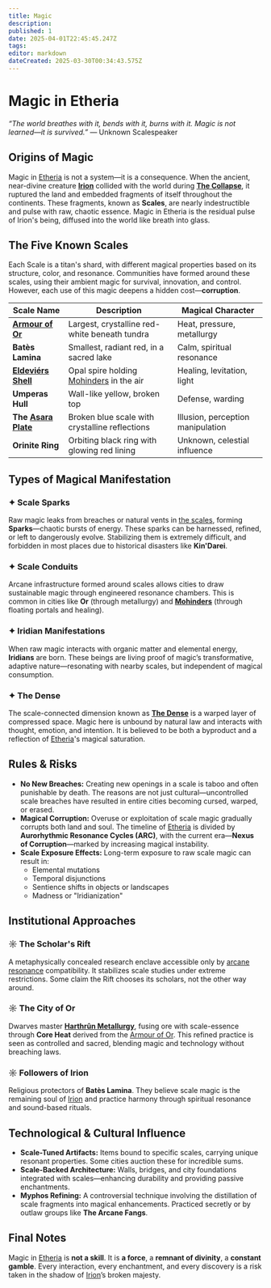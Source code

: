 ```yaml
---
title: Magic
description: 
published: 1
date: 2025-04-01T22:45:45.247Z
tags: 
editor: markdown
dateCreated: 2025-03-30T00:34:43.575Z
---
```


# Magic in Etheria
*“The world breathes with it, bends with it, burns with it. Magic is not learned—it is survived.”* — Unknown Scalespeaker

## Origins of Magic

Magic in [Etheria](/etheria.md) is not a system—it is a consequence. When the ancient, near-divine creature **[Irion](/being/deity/irion.md)** collided with the world during **[The Collapse](/structure/chronological/event/the-collapse.md)**, it ruptured the land and embedded fragments of itself throughout the continents. These fragments, known as **Scales**, are nearly indestructible and pulse with raw, chaotic essence. Magic in Etheria is the residual pulse of Irion's being, diffused into the world like breath into glass.

## The Five Known Scales

Each Scale is a titan's shard, with different magical properties based on its structure, color, and resonance. Communities have formed around these scales, using their ambient magic for survival, innovation, and control. However, each use of this magic deepens a hidden cost—**corruption**.

| Scale Name        | Description                                          | Magical Character |
|-------------------|------------------------------------------------------|-------------------|
| **[Armour of Or](/location/landmark/scale/armour-of-or.md)**  | Largest, crystalline red-white beneath tundra       | Heat, pressure, metallurgy |
| **Batès Lamina**  | Smallest, radiant red, in a sacred lake              | Calm, spiritual resonance |
| **[Eldeviérs Shell](/location/landmark/scale/eldeviérs-shell.md)** | Opal spire holding [Mohinders](/location/settlement/city/mohinders.md) in the air            | Healing, levitation, light |
| **Umperas Hull**  | Wall-like yellow, broken top                         | Defense, warding |
| **The [Asara Plate](/location/landmark/scale/asara-plate.md)** | Broken blue scale with crystalline reflections    | Illusion, perception manipulation |
| **Orinite Ring**  | Orbiting black ring with glowing red lining         | Unknown, celestial influence |

## Types of Magical Manifestation

### ✦ **Scale Sparks**
Raw magic leaks from breaches or natural vents in [the scales](/location/landmark/scale/the-scales.md), forming **Sparks**—chaotic bursts of energy. These sparks can be harnessed, refined, or left to dangerously evolve. Stabilizing them is extremely difficult, and forbidden in most places due to historical disasters like **Kin'Darei**.

### ✦ **Scale Conduits**
Arcane infrastructure formed around scales allows cities to draw sustainable magic through engineered resonance chambers. This is common in cities like **Or** (through metallurgy) and **[Mohinders](/location/settlement/city/mohinders.md)** (through floating portals and healing).

### ✦ **Iridian Manifestations**
When raw magic interacts with organic matter and elemental energy, **Iridians** are born. These beings are living proof of magic’s transformative, adaptive nature—resonating with nearby scales, but independent of magical consumption.

### ✦ **The Dense**
The scale-connected dimension known as **[The Dense](/location/area/the-dense.md)** is a warped layer of compressed space. Magic here is unbound by natural law and interacts with thought, emotion, and intention. It is believed to be both a byproduct and a reflection of [Etheria](/etheria.md)'s magical saturation.

## Rules & Risks

- **No New Breaches:** Creating new openings in a scale is taboo and often punishable by death. The reasons are not just cultural—uncontrolled scale breaches have resulted in entire cities becoming cursed, warped, or erased.
- **Magical Corruption:** Overuse or exploitation of scale magic gradually corrupts both land and soul. The timeline of [Etheria](/etheria.md) is divided by **Aurorhythmic Resonance Cycles (ARC)**, with the current era—**Nexus of Corruption**—marked by increasing magical instability.
- **Scale Exposure Effects:** Long-term exposure to raw scale magic can result in:
  - Elemental mutations
  - Temporal disjunctions
  - Sentience shifts in objects or landscapes
  - Madness or "Iridianization"

## Institutional Approaches

### ☼ **The Scholar's Rift**
A metaphysically concealed research enclave accessible only by [arcane resonance](/class/sorcerer/subclass/arcane-resonance.md) compatibility. It stabilizes scale studies under extreme restrictions. Some claim the Rift chooses its scholars, not the other way around.

### ☼ **The City of Or**
Dwarves master **[Harthrûn Metallurgy](/profession/harthrûn-metallurgy.md)**, fusing ore with scale-essence through **Core Heat** derived from the [Armour of Or](/location/landmark/scale/armour-of-or.md). This refined practice is seen as controlled and sacred, blending magic and technology without breaching laws.

### ☼ **Followers of Irion**
Religious protectors of **Batès Lamina**. They believe scale magic is the remaining soul of [Irion](/being/deity/irion.md) and practice harmony through spiritual resonance and sound-based rituals.

## Technological & Cultural Influence

- **Scale-Tuned Artifacts:** Items bound to specific scales, carrying unique resonant properties. Some cities auction these for incredible sums.
- **Scale-Backed Architecture:** Walls, bridges, and city foundations integrated with scales—enhancing durability and providing passive enchantments.
- **Myphos Refining:** A controversial technique involving the distillation of scale fragments into magical enhancements. Practiced secretly or by outlaw groups like **The Arcane Fangs**.

## Final Notes

Magic in [Etheria](/etheria.md) is **not a skill**. It is **a force**, a **remnant of divinity**, a **constant gamble**. Every interaction, every enchantment, and every discovery is a risk taken in the shadow of [Irion](/being/deity/irion.md)’s broken majesty.

